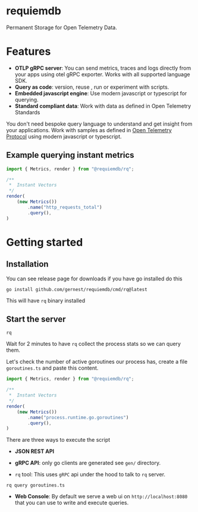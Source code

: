 # requiemdb

Permanent Storage for Open Telemetry Data.

# Features

- **OTLP gRPC server**: You can send metrics, traces and logs directly
 from your apps using otel gRPC exporter. Works with all supported language SDK.
- **Query as code**: version, reuse , run or experiment with scripts.
- **Embedded javascript engine**: Use modern javascript or typescript for querying.
- **Standard compliant data**: Work with data as defined in Open Telemetry Standards

 You don't need bespoke query language to understand and get insight from your
 applications. Work with samples as defined in [Open Telemetry Protocol](https://github.com/open-telemetry/opentelemetry-proto) using modern javascript or typescript.


## Example querying instant metrics

```ts
import { Metrics, render } from "@requiemdb/rq";

/**
 *  Instant Vectors
 */
render(
    (new Metrics())
        .name("http_requests_total")
        .query(),
)
```


# Getting started

## Installation

You can see release page for downloads if you have go installed do this

```
go install github.com/gernest/requiemdb/cmd/rq@latest
```

This will have `rq` binary installed

## Start the server

```
rq
```

Wait for 2 minutes to have `rq`  collect the process stats so we can query them.

Let's check the number of active goroutines our process has, create a file `goroutines.ts`
and paste this content.

```ts
import { Metrics, render } from "@requiemdb/rq";

/**
 *  Instant Vectors
 */
render(
    (new Metrics())
        .name("process.runtime.go.goroutines")
        .query(),
)
```

There are three ways to execute the script

- **JSON REST API**

- **gRPC API**: only go clients are generated see `gen/` directory.

- `rq` tool: This uses `gRPC` api under the hood to talk to `rq` server.

```
rq query goroutines.ts
```


 - **Web Console**: By default we serve a web ui on `http://localhost:8080` that
 you can use to write and execute queries.
